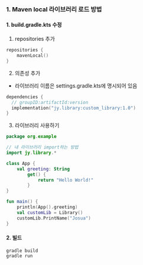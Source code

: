 ### 1. Maven local 라이브러리 로드 방법
#### 1. build.gradle.kts 수정
1. repositories 추가
```kotlin
repositories {
    mavenLocal()
}
```

2. 의존성 추가
- 라이브러리 이름은 settings.gradle.kts에 명시되어 있음
```kotlin
dependencies {
  // groupID:artifactId:version
  implementation("jy.library:custom_library:1.0")
}
```

3. 라이브러리 사용하기
```kotlin
package org.example

// 내 라이브러리 import하는 방법
import jy.library.*

class App {
    val greeting: String
        get() {
            return "Hello World!"
        }
}

fun main() {
    println(App().greeting)
    val customLib = Library()
    customLib.PrintName("Josua")
}
```

#### 2. 빌드
```
gradle build
gradle run
```

